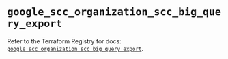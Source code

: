 # `google_scc_organization_scc_big_query_export`

Refer to the Terraform Registry for docs: [`google_scc_organization_scc_big_query_export`](https://registry.terraform.io/providers/hashicorp/google-beta/6.15.0/docs/resources/google_scc_organization_scc_big_query_export).

